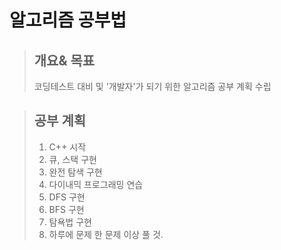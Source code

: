 # 알고리즘 공부법  
> ## 개요& 목표
> 코딩테스트 대비 및 '개발자'가 되기 위한 알고리즘 공부 계획 수립  

> ## 공부 계획
> 1. C++ 시작  
> 2. 큐, 스택 구현  
> 3. 완전 탐색 구현  
> 4. 다이내믹 프로그래밍 연습  
> 5. DFS 구현  
> 6. BFS 구현  
> 7. 탐욕법 구현  
> 8. 하루에 문제 한 문제 이상 풀 것.  
